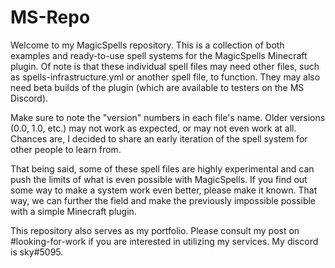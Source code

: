 # MS-Repo
Welcome to my MagicSpells repository. This is a collection of both examples and ready-to-use 
spell systems for the MagicSpells Minecraft plugin. Of note is that these individual spell 
files may need other files, such as spells-infrastructure.yml or another spell file, to 
function. They may also need beta builds of the plugin (which are available to testers on the 
MS Discord).

Make sure to note the "version" numbers in each file's name. Older versions (0.0, 1.0, etc.)
may not work as expected, or may not even work at all. Chances are, I decided to share an
early iteration of the spell system for other people to learn from.

That being said, some of these spell files are highly experimental and can push the limits
of what is even possible with MagicSpells. If you find out some way to make a system work
even better, please make it known. That way, we can further the field and make the previously
impossible possible with a simple Minecraft plugin.

This repository also serves as my portfolio. Please consult my post on #looking-for-work if
you are interested in utilizing my services. My discord is sky#5095.
